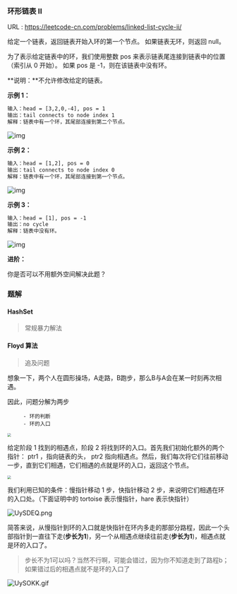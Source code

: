 

### 环形链表 II

URL : https://leetcode-cn.com/problems/linked-list-cycle-ii/

给定一个链表，返回链表开始入环的第一个节点。 如果链表无环，则返回 null。

为了表示给定链表中的环，我们使用整数 pos 来表示链表尾连接到链表中的位置（索引从 0 开始）。 如果 pos 是 -1，则在该链表中没有环。

**说明：**不允许修改给定的链表。

**示例 1：**

```reStructuredText
输入：head = [3,2,0,-4], pos = 1
输出：tail connects to node index 1
解释：链表中有一个环，其尾部连接到第二个节点。
```

![img](https://assets.leetcode-cn.com/aliyun-lc-upload/uploads/2018/12/07/circularlinkedlist.png) 

**示例 2：**

```reStructuredText
输入：head = [1,2], pos = 0
输出：tail connects to node index 0
解释：链表中有一个环，其尾部连接到第一个节点。
```

![img](https://assets.leetcode-cn.com/aliyun-lc-upload/uploads/2018/12/07/circularlinkedlist_test2.png) 

**示例 3：**

```reStructuredText
输入：head = [1], pos = -1
输出：no cycle
解释：链表中没有环。
```

![img](https://assets.leetcode-cn.com/aliyun-lc-upload/uploads/2018/12/07/circularlinkedlist_test3.png) 



**进阶：**

你是否可以不用额外空间解决此题？



### 题解

#### **HashSet** 

> 常规暴力解法

#### **Floyd 算法**

> 追及问题

想象一下，两个人在圆形操场，A走路，B跑步，那么B与A会在某一时刻再次相遇。

因此，问题分解为两步

		 - 环的判断
		 - 环的入口

<img src="https://pic.leetcode-cn.com/ea37804a3d86a51a1bf827b9068e1f515ffddf840a0563ea0d1174c58ac64352-image.png" style="zoom:50%;" /> 

给定阶段 1 找到的相遇点，阶段 2 将找到环的入口。首先我们初始化额外的两个指针： ptr1 ，指向链表的头， ptr2 指向相遇点。然后，我们每次将它们往前移动一步，直到它们相遇，它们相遇的点就是环的入口，返回这个节点。

<img src="https://pic.leetcode-cn.com/99987d4e679fdfbcfd206a4429d9b076b46ad09bd2670f886703fb35ef130635-image.png" style="zoom:50%;" /> 

我们利用已知的条件：慢指针移动 1 步，快指针移动 2 步，来说明它们相遇在环的入口处。（下面证明中的 tortoise 表示慢指针，hare 表示快指针）

![UySDEQ.png](https://s1.ax1x.com/2020/07/17/UySDEQ.png) 

简答来说，从慢指针到环的入口就是快指针在环内多走的那部分路程，因此一个头部指针到一直往下走(**步长为1**)，另一个从相遇点继续往前走(**步长为1**)，相遇点就是环的入口了。

> 步长不为1可以吗？当然不行啊，可能会错过，因为你不知道走到了路程b；如果错过后的相遇点就不是环的入口了

![UySOKK.gif](https://s1.ax1x.com/2020/07/17/UySOKK.gif) 

